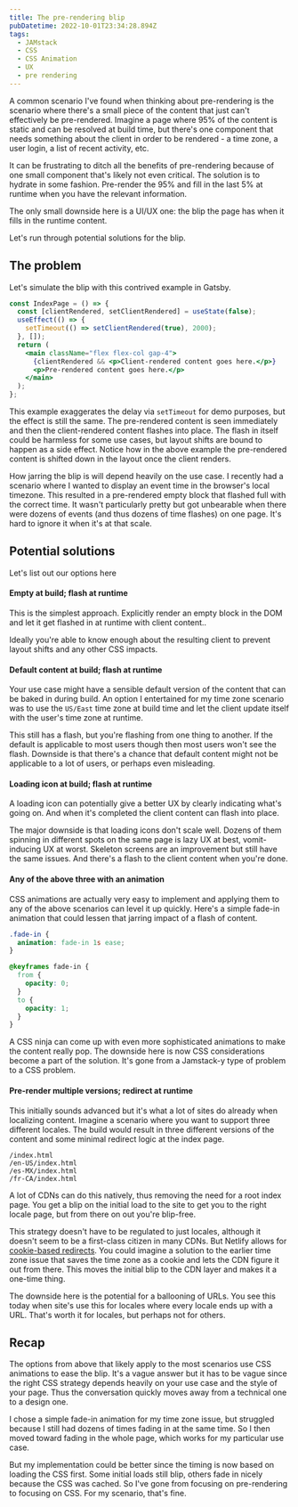 ```yaml
---
title: The pre-rendering blip
pubDatetime: 2022-10-01T23:34:28.894Z
tags:
  - JAMstack
  - CSS
  - CSS Animation
  - UX
  - pre rendering
---
```


A common scenario I've found when thinking about pre-rendering is the scenario where there's a small piece of the content that just can't effectively be pre-rendered. Imagine a page where 95% of the content is static and can be resolved at build time, but there's one component that needs something about the client in order to be rendered - a time zone, a user login, a list of recent activity, etc.

It can be frustrating to ditch all the benefits of pre-rendering because of one small component that's likely not even critical. The solution is to hydrate in some fashion. Pre-render the 95% and fill in the last 5% at runtime when you have the relevant information.

The only small downside here is a UI/UX one: the blip the page has when it fills in the runtime content.

Let's run through potential solutions for the blip.

## The problem

Let's simulate the blip with this contrived example in Gatsby.

```jsx
const IndexPage = () => {
  const [clientRendered, setClientRendered] = useState(false);
  useEffect(() => {
    setTimeout(() => setClientRendered(true), 2000);
  }, []);
  return (
    <main className="flex flex-col gap-4">
      {clientRendered && <p>Client-rendered content goes here.</p>}
      <p>Pre-rendered content goes here.</p>
    </main>
  );
};
```

This example exaggerates the delay via `setTimeout` for demo purposes, but the effect is still the same. The pre-rendered content is seen immediately and then the client-rendered content flashes into place. The flash in itself could be harmless for some use cases, but layout shifts are bound to happen as a side effect. Notice how in the above example the pre-rendered content is shifted down in the layout once the client renders.

How jarring the blip is will depend heavily on the use case. I recently had a scenario where I wanted to display an event time in the browser's local timezone. This resulted in a pre-rendered empty block that flashed full with the correct time. It wasn't particularly pretty but got unbearable when there were dozens of events (and thus dozens of time flashes) on one page. It's hard to ignore it when it's at that scale.

## Potential solutions

Let's list out our options here

#### Empty at build; flash at runtime

This is the simplest approach. Explicitly render an empty block in the DOM and let it get flashed in at runtime with client content..

Ideally you're able to know enough about the resulting client to prevent layout shifts and any other CSS impacts.

#### Default content at build; flash at runtime

Your use case might have a sensible default version of the content that can be baked in during build. An option I entertained for my time zone scenario was to use the `US/East` time zone at build time and let the client update itself with the user's time zone at runtime.

This still has a flash, but you're flashing from one thing to another. If the default is applicable to most users though then most users won't see the flash. Downside is that there's a chance that default content might not be applicable to a lot of users, or perhaps even misleading.

#### Loading icon at build; flash at runtime

A loading icon can potentially give a better UX by clearly indicating what's going on. And when it's completed the client content can flash into place.

The major downside is that loading icons don't scale well. Dozens of them spinning in different spots on the same page is lazy UX at best, vomit-inducing UX at worst. Skeleton screens are an improvement but still have the same issues. And there's a flash to the client content when you're done.

#### Any of the above three with an animation

CSS animations are actually very easy to implement and applying them to any of the above scenarios can level it up quickly. Here's a simple fade-in animation that could lessen that jarring impact of a flash of content.

```css
.fade-in {
  animation: fade-in 1s ease;
}

@keyframes fade-in {
  from {
    opacity: 0;
  }
  to {
    opacity: 1;
  }
}
```

A CSS ninja can come up with even more sophisticated animations to make the content really pop. The downside here is now CSS considerations become a part of the solution. It's gone from a Jamstack-y type of problem to a CSS problem.

#### Pre-render multiple versions; redirect at runtime

This initially sounds advanced but it's what a lot of sites do already when localizing content. Imagine a scenario where you want to support three different locales. The build would result in three different versions of the content and some minimal redirect logic at the index page.

```
/index.html
/en-US/index.html
/es-MX/index.html
/fr-CA/index.html
```

A lot of CDNs can do this natively, thus removing the need for a root index page. You get a blip on the initial load to the site to get you to the right locale page, but from there on out you're blip-free.

This strategy doesn't have to be regulated to just locales, although it doesn't seem to be a first-class citizen in many CDNs. But Netlify allows for [cookie-based redirects](https://docs.netlify.com/routing/redirects/redirect-options/#redirect-by-cookie-presence). You could imagine a solution to the earlier time zone issue that saves the time zone as a cookie and lets the CDN figure it out from there. This moves the initial blip to the CDN layer and makes it a one-time thing.

The downside here is the potential for a ballooning of URLs. You see this today when site's use this for locales where every locale ends up with a URL. That's worth it for locales, but perhaps not for others.

## Recap

The options from above that likely apply to the most scenarios use CSS animations to ease the blip. It's a vague answer but it has to be vague since the right CSS strategy depends heavily on your use case and the style of your page. Thus the conversation quickly moves away from a technical one to a design one.

I chose a simple fade-in animation for my time zone issue, but struggled because I still had dozens of times fading in at the same time. So I then moved toward fading in the whole page, which works for my particular use case.

But my implementation could be better since the timing is now based on loading the CSS first. Some initial loads still blip, others fade in nicely because the CSS was cached. So I've gone from focusing on pre-rendering to focusing on CSS. For my scenario, that's fine.

